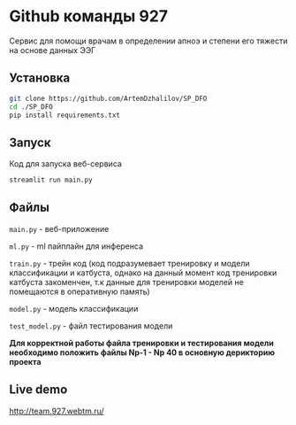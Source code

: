# Github команды 927

Сервис для помощи врачам в определении апноэ и степени его тяжести на основе данных ЭЭГ

## Установка

```bash
git clone https://github.com/ArtemDzhalilov/SP_DFO
cd ./SP_DFO
pip install requirements.txt
```

## Запуск


Код для запуска веб-сервиса

```bash
streamlit run main.py
```

## Файлы

`main.py` - веб-приложение

`ml.py` - ml пайплайн для инференса

`train.py` - трейн код (код подразумевает тренировку и модели классификации и катбуста, однако на данный момент код тренировки катбуста закоменчен, т.к данные для тренировки моделей не помещаются в оперативную память)

`model.py` - модель классификации

`test_model.py` - файл тестирования модели

**Для корректной работы файла тренировки и тестирования модели необходимо положить файлы Np-1 - Np 40 в основную дерикторию проекта**

## Live demo

http://team.927.webtm.ru/
